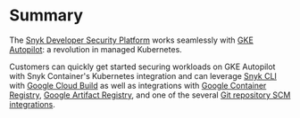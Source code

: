 # Summary

The [Snyk Developer Security Platform](https://snyk.io/product/cloud-native-application-security/) works seamlessly with [GKE Autopilot](https://cloud.google.com/blog/products/containers-kubernetes/introducing-gke-autopilot): a revolution in managed Kubernetes.

Customers can quickly get started securing workloads on GKE Autopilot with Snyk Container's Kubernetes integration and can leverage [Snyk CLI ](https://docs.snyk.io/products/snyk-code/cli-for-snyk-code)with [Google Cloud Build](https://cloud.google.com/build/docs) as well as integrations with [Google Container Registry](https://docs.snyk.io/products/snyk-container/image-scanning-library/gcr-image-scanning/container-security-with-gcr), [Google Artifact Registry](https://cloud.google.com/artifact-registry), and one of the several [Git repository SCM integrations](https://docs.snyk.io/features/integrations/git-repository-scm-integrations).
